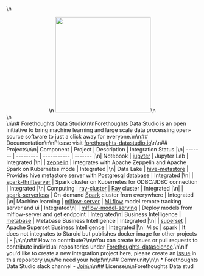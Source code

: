 <br />\n<center>\n  <img src="https://github.com/Forethoughts/forethoughts-datastudio/raw/master/docs/_static/forethoughts-datastudio-logo.png" width="250px"/>\n</center>\n<br />\n\n# Forethoughts Data Studio\n\nForethoughts Data Studio is an open initiative to bring machine learning and large scale data processing open-source software to just a click away for everyone.\n\n## Documentation\n\nPlease visit [forethoughts-datastudio.io](https://forethoughts-datastudio.io)\n\n## Projects\n\n| Component | Project | Description | Integration Status |\n| ------- | --------- | ----------- | ------- |\n| Notebook | [jupyter](https://github.com/Forethoughts/jupyter) | Jupyter Lab | Integrated |\n| | [zeppelin](https://github.com/Forethoughts/zeppelin) | Integrates with Apache Zeppelin and Apache Spark on Kubernetes mode | Integrated |\n| Data Lake | [hive-metastore](https://github.com/Forethoughts/hive-metastore) | Provides hive metastore server with Postgresql database | Integrated |\n| | [spark-thriftserver](https://github.com/Forethoughts/spark-thriftserver) | Spark cluster on Kubernetes for ODBC/JDBC connection | Integrated |\n| Computing | [ray-cluster](https://github.com/Forethoughts/ray-cluster) | [Ray](https://ray.io/) cluster | Integrated |\n| | [spark-serverless](https://github.com/Forethoughts/spark-serverless) | On-demand [Spark](https://spark.apache.org) cluster from everywhere | Integrated |\n| Machine learning | [mlflow-server](https://github.com/Forethoughts/mlflow-server) | [MLflow](https://mlflow.org/) model remote tracking server and ui | Integrated\n| | [mlflow-model-serving](https://github.com/Forethoughts/mlflow-model-serving) | Deploy models from mlflow-server and get endpoint | Integrated\n| Business Intelligence | [metabase](https://github.com/Forethoughts/metabase) | Metabase Business Intelligence | Integrated |\n| | [superset](https://github.com/Forethoughts/superset) | Apache Superset Business Intelligence | Integrated |\n| Misc | [spark](https://github.com/Forethoughts/spark) | It does not integrates to Staroid but publishes docker image for other projects | - |\n\n\n## How to contribute?\n\nYou can create issues or pull requests to contribute individual repositories under [Forethoughts-datascience](https://github.com/Forethoughts).\n\nIf you'd like to create a new integration project here, please create an [issue](https://github.com/Forethoughts/forethoughts-datastudio/issues) in this repository.\n\nWe need your help!\n\n## Community\n\n * Forethoughts Data Studio slack channel - [Join](https://join.slack.com/t/forethoughtsdatastudio/shared_invite/zt-jq449y9j-DIPBteeWC15xBbQAqi4J4g)\n\n## License\n\nForethoughts Data stud